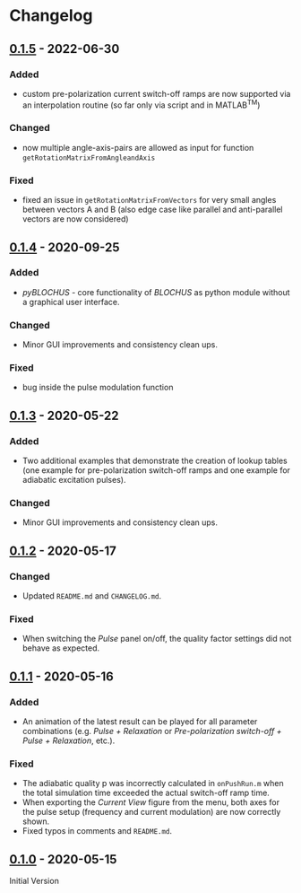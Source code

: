 # Changelog

## [0.1.5] - 2022-06-30

### Added
- custom pre-polarization current switch-off ramps are now supported via an interpolation routine (so far only via script and in MATLAB<sup>TM</sup>)

### Changed
- now multiple angle-axis-pairs are allowed as input for function `getRotationMatrixFromAngleandAxis`

### Fixed
- fixed an issue in `getRotationMatrixFromVectors` for very small angles between vectors A and B (also edge case like parallel and anti-parallel vectors are now considered)

## [0.1.4] - 2020-09-25

### Added
- *pyBLOCHUS* - core functionality of *BLOCHUS* as python module without a graphical user interface.

### Changed
- Minor GUI improvements and consistency clean ups.

### Fixed
- bug inside the pulse modulation function

## [0.1.3] - 2020-05-22

### Added
- Two additional examples that demonstrate the creation of lookup tables (one example for pre-polarization switch-off ramps and one example for adiabatic excitation pulses).

### Changed
- Minor GUI improvements and consistency clean ups.

## [0.1.2] - 2020-05-17

### Changed
- Updated `README.md` and `CHANGELOG.md`.

### Fixed

- When switching the *Pulse* panel on/off, the quality factor settings did not behave as expected.

## [0.1.1] - 2020-05-16

### Added
- An animation of the latest result can be played for all parameter combinations (e.g. *Pulse + Relaxation* or *Pre-polarization switch-off + Pulse + Relaxation*, etc.).

### Fixed

- The adiabatic quality p was incorrectly calculated in `onPushRun.m` when the total simulation time exceeded the actual switch-off ramp time.
- When exporting the *Current View* figure from the menu, both axes for the pulse setup (frequency and current modulation) are now correctly shown.
- Fixed typos in comments and `README.md`.

## [0.1.0] - 2020-05-15

Initial Version

[0.1.5]: https://github.com/ThoHiller/nmr-blochus/compare/v0.1.4...v0.1.5
[0.1.4]: https://github.com/ThoHiller/nmr-blochus/compare/v0.1.3...v0.1.4
[0.1.3]: https://github.com/ThoHiller/nmr-blochus/compare/v0.1.2...v0.1.3
[0.1.2]: https://github.com/ThoHiller/nmr-blochus/compare/v.0.1.1...v0.1.2
[0.1.1]: https://github.com/ThoHiller/nmr-blochus/compare/v.0.1.0...v.0.1.1
[0.1.0]: https://github.com/ThoHiller/nmr-blochus/releases/tag/v.0.1.0
